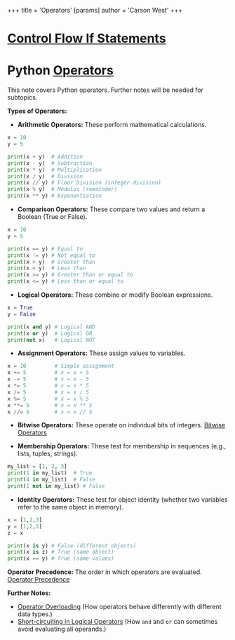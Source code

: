 +++
 title = 'Operators'
[params]
	author = 'Carson West'
+++
# [Control Flow If Statements](./../control-flow-if-statements/)
# Python [Operators](./../operators/) 
This note covers Python operators.  Further notes will be needed for subtopics.

**Types of Operators:**

* **Arithmetic Operators:**  These perform mathematical calculations.

```python
x = 10
y = 5

print(x + y)  # Addition
print(x - y)  # Subtraction
print(x * y)  # Multiplication
print(x / y)  # Division
print(x // y) # Floor Division (integer division)
print(x % y)  # Modulus (remainder)
print(x ** y) # Exponentiation
```

* **Comparison Operators:** These compare two values and return a Boolean (True or False).

```python
x = 10
y = 5

print(x == y) # Equal to
print(x != y) # Not equal to
print(x > y)  # Greater than
print(x < y)  # Less than
print(x >= y) # Greater than or equal to
print(x <= y) # Less than or equal to
```

* **Logical Operators:** These combine or modify Boolean expressions.

```python
x = True
y = False

print(x and y) # Logical AND
print(x or y)  # Logical OR
print(not x)   # Logical NOT
```

* **Assignment Operators:** These assign values to variables.

```python
x = 10         # Simple assignment
x += 5         # x = x + 5
x -= 5         # x = x - 5
x *= 5         # x = x * 5
x /= 5         # x = x / 5
x %= 5         # x = x % 5
x **= 5        # x = x ** 5
x //= 5        # x = x // 5

```

* **Bitwise Operators:** These operate on individual bits of integers. [Bitwise Operators](./../bitwise-operators/)

* **Membership Operators:** These test for membership in sequences (e.g., lists, tuples, strings).

```python
my_list = [1, 2, 3]
print(1 in my_list)  # True
print(4 in my_list)  # False
print(1 not in my_list) # False

```

* **Identity Operators:** These test for object identity (whether two variables refer to the same object in memory).

```python
x = [1,2,3]
y = [1,2,3]
z = x

print(x is y) # False (different objects)
print(x is z) # True (same object)
print(x == y) # True (same values)


```

**Operator Precedence:**  The order in which operators are evaluated.  [Operator Precedence](./../operator-precedence/)


**Further Notes:**

* [Operator Overloading](./../operator-overloading/) (How operators behave differently with different data types.)
* [Short-circuiting in Logical Operators](./../short-circuiting-in-logical-operators/) (How `and` and `or` can sometimes avoid evaluating all operands.)

